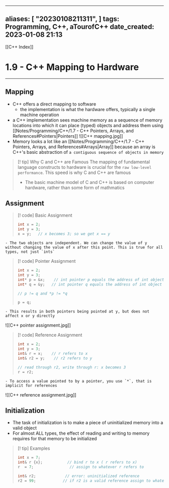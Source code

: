 
---
aliases: [ "20230108211311",  ]
tags: Programming, C++, aTourofC++
date_created: 2023-01-08 21:13
---
[[C++ Index]]
# 1.9 - C++ Mapping to Hardware
---
## Mapping
- C++ offers a direct mapping to software
	- the implementation is what the hardware offers, typically a single machine operation
- a C++ implementation sees machine memory as a sequence of memory locations into which it can place (typed) objects and address them using [[Notes/Programming/C++/1.7 - C++ Pointers, Arrays, and References#Pointers|Pointers]] ![[C++ mapping.jpg]]
- Memory looks a lot like an [[Notes/Programming/C++/1.7 - C++ Pointers, Arrays, and References#Arrays|Array]] because an array is C++'s basic abstraction of `a contiguous sequence of objects in memory` 
>[! tip] Why C and C++ are Famous
>The mapping of fundamental language constructs to hardware is crucial for the `raw low-level performance`. This speed is why C and C++ are famous 
>- The basic machine model of C and C++ is based on computer hardware, rather than some form of mathmatics

## Assignment 
>[! code] Basic Assignment
>```cpp
>int x = 2;
>int y = 3;
>x = y;   // x becomes 3; so we get x == y
>```
	- The two objects are independent. We can change the value of y without changing the value of x after this point. This is true for all types, not just `ints`

>[! code] Pointer Assignment
>```cpp
>int x = 2;
>int y = 3;
>int* p = &x;    // int pointer p equals the address of int object x
>int* q = &y;   // int pointer q equals the address of int object y
>
>// p != q and *p != *q
>
>p = q;
>```
	- This results in both pointers being pointed at y, but does not affect x or y directly
![[C++ pointer assignment.jpg]]

>[! code] Reference Assignment
>```cpp
>int x = 2;
>int y = 3; 
>int& r = x;    // r refers to x
>int& r2 = y;    // r2 refers to y
>
>// read through r2, write through r: x becomes 3
>r = r2;
>```
	- To access a value pointed to by a pointer, you use `*`, that is implicit for references
![[C++ reference assignment.jpg]]

## Initialization
- The task of initialization is to make a piece of uninitialized memory into a valid object
- For almost ALL types, the effect of reading and writing to memory requires for that memory to be initialized 
>[! tip] Examples
>```cpp
>int x = 7;
>int& r {x};           // bind r to x ( r refers to x)
>r  = 7;                // assign to whatever r refers to
>
>int& r2;             // error: uninitialized reference 
>r2 = 99;            // if r2 is a valid reference assign to whatever r2 refers to
>```
